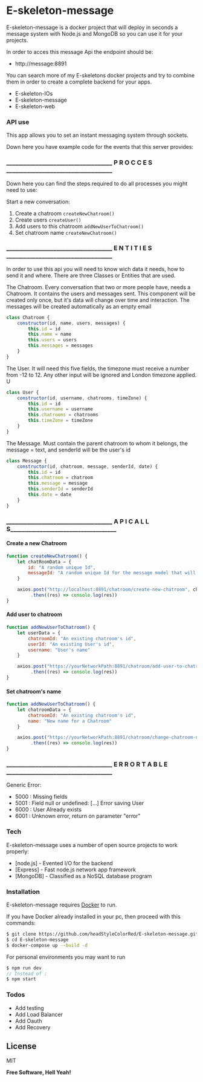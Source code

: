 # E-skeleton-message


E-skeleton-message is a docker project that will deploy in seconds a message system with Node.js and MongoDB so you can use it for your projects.

In order to acces this message Api the endpoint should be:
- http://message:8891

You can search more of my E-skeletons docker projects and try to combine them in order to create a complete backend for your apps.
  - E-skeleton-IOs
  - E-skeleton-message
  - E-skeleton-web

### API use
This app allows you to set an instant messaging system through sockets. 

Down here you have example code for the events that this server provides:


### ____________________________________ P R O C C E S  ____________________________________ ###

Down here you can find the steps required to do all processes you might need to use:

Start a new conversation:
1. Create a chatroom 				```createNewChatroom()```
2. Create users		 				```createUser()```
3. Add users to this chatroom		```addNewUserToChatroom()```
4. Set chatroom name				```createNewChatroom()```



### ____________________________________ E N T I T I E S ____________________________________ ###

In order to use this api you will need to know wich data it needs, how to send it and where. There are three Classes or Entities that are used.

The Chatroom. Every conversation that two or more people have, needs a Chatroom. It contains the users and messages sent. This component will be created only once, but
it's data will change over time and interaction. The messages will be created automatically as an empty email
```js
class Chatroom {
	constructor(id, name, users, messages) {
		this.id = id
		this.name = name
		this.users = users
		this.messages = messages
	}
}
```

The User. It will need this five fields, the timezone must receive a number from -12 to 12. Any other input will be ignored and London timezone applied. U
```js
class User {
	constructor(id, username, chatrooms, timeZone) {
		this.id = id
		this.username = username
		this.chatrooms = chatrooms
		this.timeZone = timeZone
	}
}
```

The Message. Must contain the parent chatroom to whom it belongs, the message = text, and senderId will be the user's id
```js
class Message {
	constructor(id, chatroom, message, senderId, date) {
		this.id = id
		this.chatroom = chatroom
		this.message = message
		this.senderId = senderId
		this.date = date
	}
}
```

### ____________________________________ A P I   C A L L S____________________________________ ###

#### Create a new Chatroom

```js
function createNewChatroom() { 
	let chatRoomData = {
		id: "A random unique Id",
		messageId: "A random unique Id for the message model that will be conected to this chatroom",
	}

	axios.post("http://localhost:8891/chatroom/create-new-chatroom", chatRoomData)
	   	 .then((res) => console.log(res))
}
```

#### Add user to chatroom

```js
function addNewUserToChatroom() {
	let userData = {
		chatroomId: "An existing chatroom's id",
		userId: "An existing User's id",
		username: "User's name"
	}

	axios.post("https://yourNetworkPath:8891/chatroom/add-user-to-chatroom", userData)
	     .then((res) => console.log(res))
}
```


#### Set chatroom's name

```js
function addNewUserToChatroom() {
	let chatroomData = {
		chatroomId: "An existing chatroom's id",
		name: "New name for a Chatroom"
	}

	axios.post("https://yourNetworkPath:8891/chatroom/change-chatroom-name", chatroomData)
	     .then((res) => console.log(res))
}
```

### ____________________________________ E R R O R   T A B L E ____________________________________ ###

Generic Error:
- 5000 : Missing fields
- 5001 : Field null or undefined: [...]
Error saving User
- 6000 : User Already exists
- 6001 : Unknown error, return on parameter "error"

### Tech

E-skeleton-message uses a number of open source projects to work properly:

* [node.js] - Evented I/O for the backend
* [Express] - Fast node.js network app framework 
* [MongoDB] - Classified as a NoSQL database program

### Installation

E-skeleton-message requires [Docker](https://www.docker.com/) to run.

If you have Docker already installed in your pc, then proceed with this commands:

```sh
$ git clone https://github.com/headStyleColorRed/E-skeleton-message.git
$ cd E-skeleton-message
$ docker-compose up --build -d
```

For personal environments you may want to run

```js
$ npm run dev
// Instead of :
$ npm start
```

### Todos

 - Add testing
 - Add Load Balancer
 - Add Oauth
 - Add Recovery

License
----

MIT


**Free Software, Hell Yeah!**
